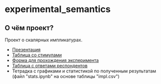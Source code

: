 # experimental_semantics

## О чём проект?
Проект о скалярных импликатурах.
* [Презентация](https://docs.google.com/presentation/d/1CJi49UCc2NKpRucmZrHb-5Zrgp1De3d5TAhXqVcW2Bo/edit?usp=sharing)
* [Таблица со стимулами](https://docs.google.com/spreadsheets/d/1zlto8BCsjHsHuHZrkxs7-1qvJC0KOsXgN5BGj-8UyvQ/edit?usp=sharing)
* [Форма для прохождения эксперимента](https://docs.google.com/forms/d/e/1FAIpQLSeOM9mrvTOU1IbIWywO4meC0-Tu7zxH41OWuDHC3146msvIXg/viewform)
* [Таблица с ответами респондентов](https://docs.google.com/spreadsheets/d/1RCPuuOuw_bTg2rd0kek4OOs5YA4yjOVhTWiUOSASYZM/edit?usp=sharing)
* Тетрадка с графиками и статистикой по полученным результатам (файл "stats.ipynb" на основе таблицы "impl.csv")
